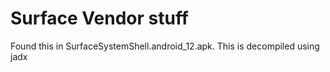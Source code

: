 # Surface Vendor stuff

Found this in SurfaceSystemShell.android_12.apk. This is decompiled using jadx